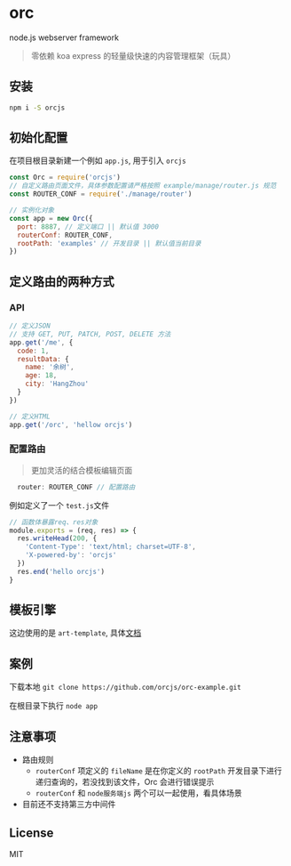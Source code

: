 # orc
node.js  webserver framework

> 零依赖 koa express 的轻量级快速的内容管理框架（玩具）

## 安装

```bash
npm i -S orcjs
```

## 初始化配置

在项目根目录新建一个例如 `app.js`, 用于引入 `orcjs`


```js
const Orc = require('orcjs')
// 自定义路由页面文件，具体参数配置请严格按照 example/manage/router.js 规范
const ROUTER_CONF = require('./manage/router')

// 实例化对象
const app = new Orc({
  port: 8887, // 定义端口 || 默认值 3000
  routerConf: ROUTER_CONF,
  rootPath: 'examples' // 开发目录 || 默认值当前目录
})
```

## 定义路由的两种方式

### API
```js
// 定义JSON
// 支持 GET, PUT, PATCH, POST, DELETE 方法
app.get('/me', {
  code: 1,
  resultData: {
    name: '余树',
    age: 18,
    city: 'HangZhou'
  }
})

// 定义HTML
app.get('/orc', 'hellow orcjs')
```

### 配置路由
> 更加灵活的结合模板编辑页面
```js
  router: ROUTER_CONF // 配置路由
```

例如定义了一个 `test.js`文件
```js
// 函数体暴露req、res对象
module.exports = (req, res) => {
  res.writeHead(200, {
    'Content-Type': 'text/html; charset=UTF-8',
    'X-powered-by': 'orcjs'
  })
  res.end('hello orcjs')
}
```

## 模板引擎
这边使用的是 `art-template`, 具体[文档](https://aui.github.io/art-template/)

## 案例
下载本地 `git clone https://github.com/orcjs/orc-example.git`

在根目录下执行 `node app`

## 注意事项
- 路由规则
  + `routerConf` 项定义的 `fileName` 是在你定义的 `rootPath` 开发目录下进行递归查询的，若没找到该文件，Orc 会进行错误提示
  + `routerConf` 和 `node服务端js` 两个可以一起使用，看具体场景
- 目前还不支持第三方中间件

## License

MIT














